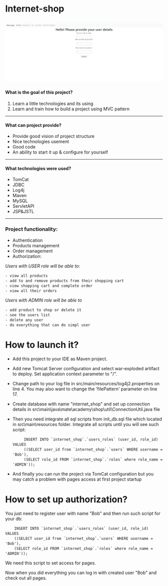 # Internet-shop

![Header image](src/main/resources/logo.png)
---

#### What is the goal of this project?
1. Learn a little technologies and its using
1. Learn and train how to build a project using MVC pattern
---

#### What can project provide?
* Provide good vision of project structure
* Nice technologies usement
* Good code
* An ability to start it up & configure for yourself
---

#### What technologies were used?
* TomCat
* JDBC
* Log4j
* Maven
* MySQL
* ServletAPI
* JSP&JSTL
---

### Project functionality:
* Authentication
* Products management
* Order management
* Authorization:

*Users with USER role will be able to:*

    - view all products
    - add to and remove products from their shopping cart
    - view shopping cart and complete order
    - view all their orders

*Users with ADMIN role will be able to*

    - add product to shop or delete it
    - see the users list
    - delete any user
    - do everything that can do simpl user
    
# How to launch it?
* Add this project to your IDE as Maven project.
* Add new Tomcat Server configuration and select war-exploded artifact to deploy. Set application context parameter to "/".
* Change path to your log file in src/main/resources/log4j2.properties on line 4. You may also want to change the 'filePattern' parameter on line 17.
* Create database with name "internet_shop" and set up connection details in src\main\java\mate\academy\shop\util\ConnectionUtil.java file 
* Then you need integrate all sql scripts from init_db.sql file which located in src\main\resources folder.
Integrate all scripts until you will see such script:


           INSERT INTO `internet_shop`.`users_roles` (user_id, role_id) VALUES
           ((SELECT user_id from `internet_shop`.`users` WHERE username = 'Bob'),
           (SELECT role_id FROM `internet_shop`.`roles` where role_name = 'ADMIN'));


* And finally you can run the project via TomCat configuration but you may catch a problem with pages access at first project startup
# How to set up authorization?
You just need to register user with name "Bob" and then run such script for your db:
        
        
        INSERT INTO `internet_shop`.`users_roles` (user_id, role_id) VALUES
        ((SELECT user_id from `internet_shop`.`users` WHERE username = 'Bob'),
        (SELECT role_id FROM `internet_shop`.`roles` where role_name = 'ADMIN'));
    
        
We need this script to set access for pages.

Now when you did everything you can log in with created user "Bob" and check out all pages.
